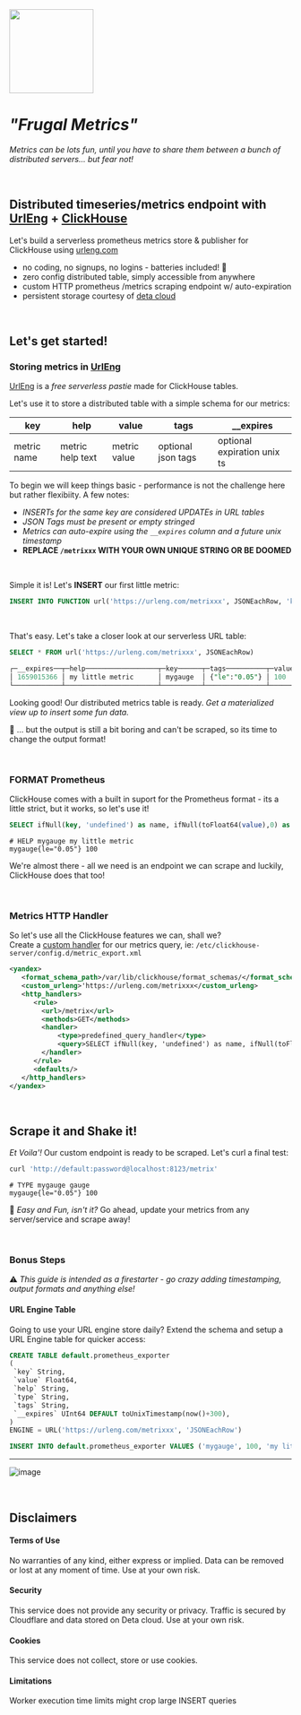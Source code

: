 <img src="https://clickhouse.com/docs/images/logo.svg" width=150 />

# _"Frugal Metrics"_ 

_Metrics can be lots fun, until you have to share them between a bunch of distributed servers... but fear not!_

<br />

## Distributed timeseries/metrics endpoint with [UrlEng](https://urleng.com) + [ClickHouse](https://clickhouse.com/docs)

Let's build a serverless prometheus metrics store & publisher for ClickHouse using [urleng.com](https://urleng.com)

* no coding, no signups, no logins - batteries included! :battery:	
* zero config distributed table, simply accessible from anywhere
* custom HTTP prometheus /metrics scraping endpoint w/ auto-expiration
* persistent storage courtesy of [deta cloud](https://deta.sh) 

<br/>

## Let's get started!

### Storing metrics in [UrlEng](https://urleng.com)


[UrlEng](https://urleng.com) is a _free serverless pastie_ made for ClickHouse tables.<br>

Let's use it to store a distributed table with a simple schema for our metrics:

| key | help | value | tags |  __expires |
|---  |---          |---    |---   |---        |
| metric name | metric help text | metric value | optional json tags | optional expiration unix ts |

To begin we will keep things basic - performance is not the challenge here but rather flexibiity. A few notes:

* _INSERTs for the same key are considered UPDATEs in URL tables_
* _JSON Tags must be present or empty stringed_
* _Metrics can auto-expire using the `__expires` column and a future unix timestamp_
* **REPLACE `/metrixxx` WITH YOUR OWN UNIQUE STRING OR BE DOOMED**

<br/>

Simple it is! Let's **INSERT** our first little metric:

```sql
INSERT INTO FUNCTION url('https://urleng.com/metrixxx', JSONEachRow, 'key String, help String, value Float64, __expire UInt64, tags String') VALUES ('mygauge', 'my little metric', 100, toUnixTimestamp(now()+300), '{"le":"0.05"}')
```

<br/>

That's easy. Let's take a closer look at our serverless URL table:

```sql
SELECT * FROM url('https://urleng.com/metrixxx', JSONEachRow)

┌─__expires──┬─help──────────────────┬─key──────┬─tags──────────┬─value─┐
│ 1659015366 │ my little metric      │ mygauge  │ {"le":"0.05"} │ 100   │
└────────────┴───────────────────────┴──────────┴───────────────┴───────┘

```

Looking good! Our distributed metrics table is ready. _Get a materialized view up to insert some fun data._

:tooth: ... but the output is still a bit boring and can't be scraped, so its time to change the output format!

<br/>

### FORMAT Prometheus
ClickHouse comes with a built in suport for the Prometheus format - its a little strict, but it works, so let's use it!
```sql
SELECT ifNull(key, 'undefined') as name, ifNull(toFloat64(value),0) as value, help as help, CAST(JSONExtractKeysAndValues(replaceAll(ifNull(tags,''), '\'','\"'), 'String'), 'Map(String, String)') as labels FROM url('https://urleng.com/metrixxx', JSONEachRow) FORMAT Prometheus
```
```
# HELP mygauge my little metric
mygauge{le="0.05"} 100

```

<!--

### FORMAT Template

ClickHouse [templates](https://clickhouse.com/docs/en/interfaces/formats/#format-template) can be used to handle custom defined formats based on flexible template definitions.

Let's use it to output _"prometheus looking"_ metrics from our ClickHouse metric queries:

##### ROW Template
- Create a row format template for prometheus in `/var/lib/clickhouse/format_schemas/row_out.format`
```
# HELP ${0:XML} ${1:XML}
# TYPE ${0:XML} gauge
${0:XML}${3:XML} ${2:XML}
```
##### PAGE Template
- Create a page template to display all data in `/var/lib/clickhouse/format_schemas/prom_out.format`

```
${data}
```

- Does it work? Let's execute a test SELECT using `system.metrics`
```sql
SELECT metric, help, value, '' FROM system.metrics ORDER BY value DESC LIMIT 5 FORMAT Template SETTINGS
format_template_resultset = 'prom_out.format', format_template_row = 'row_out.format', format_template_rows_between_delimiter = '\n'
```

```
# HELP MemoryTracking Total amount of memory (bytes) allocated by the server.
# TYPE MemoryTracking gauge
MemoryTracking 1416436388
# HELP MMappedFileBytes Sum size of mmapped file regions.
# TYPE MMappedFileBytes gauge
MMappedFileBytes 460284336
```

##### All together now!
We're ready. Let's query our URL table metrics using our Prometheus output template:

```sql
SELECT key, help, toFloat64(value), tags 
FROM url('https://urleng.com/metrixxx', JSONEachRow)
ORDER BY value DESC LIMIT 5 FORMAT Template SETTINGS
format_template_resultset = 'prom_out.format', format_template_row = 'row_out.format', format_template_rows_between_delimiter = '\n'
```

```
# HELP mygauge my little metric
# TYPE mygauge gauge
mygauge{type="one"} 100
```

-->

We're almost there - all we need is an endpoint we can scrape and luckily, ClickHouse does that too!

<br/>

### Metrics HTTP Handler

So let's use all the ClickHouse features we can, shall we? <br>
Create a [custom handler](https://clickhouse.com/docs/en/interfaces/http#predefined_http_interface) for our metrics query, ie: ```/etc/clickhouse-server/config.d/metric_export.xml```
```xml
<yandex>
   <format_schema_path>/var/lib/clickhouse/format_schemas/</format_schema_path>
   <custom_urleng>'https://urleng.com/metrixxx</custom_urleng>
   <http_handlers>
      <rule>
        <url>/metrix</url>
        <methods>GET</methods>
        <handler>
            <type>predefined_query_handler</type>
            <query>SELECT ifNull(key, 'undefined') as name, ifNull(toFloat64(value),0) as value, help, CAST(JSONExtractKeysAndValues(replaceAll(ifNull(tags,''), '\'','\"'), 'String'), 'Map(String, String)') as labels FROM url(getSetting('custom_urleng'), JSONEachRow) FORMAT Prometheus</query>
        </handler>
      </rule>
      <defaults/>
   </http_handlers>
</yandex>
```

<br/>

## Scrape it and Shake it!
_Et Voila'!_ Our custom endpoint is ready to be scraped. Let's curl a final test:
```bash
curl 'http://default:password@localhost:8123/metrix'
```
```
# TYPE mygauge gauge
mygauge{le="0.05"} 100

```

:postbox: _Easy and Fun, isn't it?_ Go ahead, update your metrics from any server/service and scrape away! 

<br />

### Bonus Steps

:warning: _This guide is intended as a firestarter - go crazy adding timestamping, output formats and anything else!_

#### URL Engine Table
Going to use your URL engine store daily? Extend the schema and setup a URL Engine table for quicker access:

```sql
CREATE TABLE default.prometheus_exporter
(
 `key` String,
 `value` Float64, 
 `help` String,
 `type` String,
 `tags` String,
 `__expires` UInt64 DEFAULT toUnixTimestamp(now()+300),
)
ENGINE = URL('https://urleng.com/metrixxx', 'JSONEachRow')
 ```
 ```sql
INSERT INTO default.prometheus_exporter VALUES ('mygauge', 100, 'my little metric', 'gauge', '{"le":"0.05"}', toUnixTimestamp(now()+300))
```

----

![image](https://user-images.githubusercontent.com/1423657/182804646-c45a3394-8254-4f09-9159-b3f05b653c02.png)


<!--
#### INSERT w/ Template

Let's parse a fictional query metric
```
some_metric 42 
```

- Create a row format template in `/opt/ch/row_in.format`

```${name:CSV} ${value:CSV}```
  
- Create a page template in `/opt/ch/prom_out.format`

```${data}```

- Execute a query
```
INSERT INTO UserActivity FORMAT Template SETTINGS
format_template_resultset = '/opt/ch/prom_in.format', format_template_row = '/opt/ch/row_in.format'
```

-->

<br/>

## Disclaimers

#### Terms of Use
No warranties of any kind, either express or implied. Data can be removed or lost at any moment of time. Use at your own risk.
#### Security
This service does not provide any security or privacy. Traffic is secured by Cloudflare and data stored on Deta cloud. Use at your own risk.
#### Cookies
This service does not collect, store or use cookies.
#### Limitations
Worker execution time limits might crop large INSERT queries
